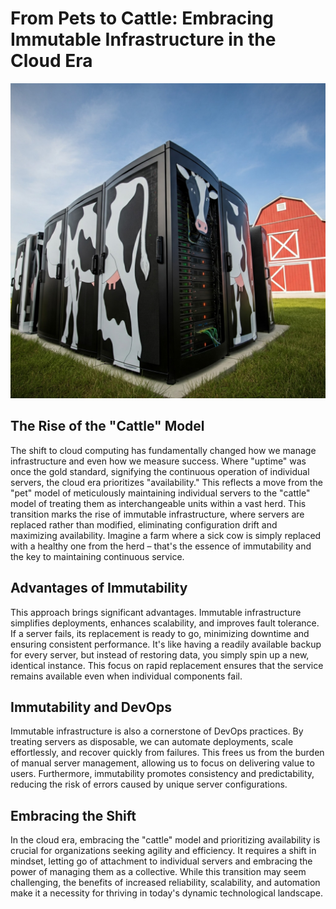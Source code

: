 # From Pets to Cattle: Embracing Immutable Infrastructure in the Cloud Era

![Cattle Server](images/cattle-server.jpg)

## The Rise of the "Cattle" Model

The shift to cloud computing has fundamentally changed how we manage infrastructure and even how we measure success.  Where "uptime" was once the gold standard, signifying the continuous operation of individual servers, the cloud era prioritizes "availability." This reflects a move from the "pet" model of meticulously maintaining individual servers to the "cattle" model of treating them as interchangeable units within a vast herd.  This transition marks the rise of immutable infrastructure, where servers are replaced rather than modified, eliminating configuration drift and maximizing availability. Imagine a farm where a sick cow is simply replaced with a healthy one from the herd – that's the essence of immutability and the key to maintaining continuous service. 

## Advantages of Immutability

This approach brings significant advantages.  Immutable infrastructure simplifies deployments, enhances scalability, and improves fault tolerance. If a server fails, its replacement is ready to go, minimizing downtime and ensuring consistent performance.  It's like having a readily available backup for every server, but instead of restoring data, you simply spin up a new, identical instance. This focus on rapid replacement ensures that the service remains available even when individual components fail.

## Immutability and DevOps

Immutable infrastructure is also a cornerstone of DevOps practices. By treating servers as disposable, we can automate deployments, scale effortlessly, and recover quickly from failures.  This frees us from the burden of manual server management, allowing us to focus on delivering value to users.  Furthermore, immutability promotes consistency and predictability, reducing the risk of errors caused by unique server configurations.

## Embracing the Shift

In the cloud era, embracing the "cattle" model and prioritizing availability is crucial for organizations seeking agility and efficiency.  It requires a shift in mindset, letting go of attachment to individual servers and embracing the power of managing them as a collective. While this transition may seem challenging, the benefits of increased reliability, scalability, and automation make it a necessity for thriving in today's dynamic technological landscape.
